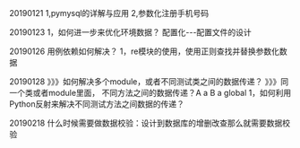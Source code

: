 20190121
1,pymysql的详解与应用
2,参数化注册手机号码


20190123
1，如何进一步来优化环境数据？
配置化---配置文件的设计

20190126
用例依赖如何解决？
1，re模块的使用，使用正则查找并替换参数化数据

20190128
》》》如何解决多个module，或者不同测试类之间的数据传递？
》》》同一个类或者module里面， 不同方法之间的数据传递？A a B a global 
1，如何利用Python反射来解决不同测试方法之间数据的传递？

20190218
什么时候需要做数据校验：设计到数据库的增删改查那么就需要数据校验




